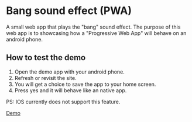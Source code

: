 # Bang sound effect (PWA)

A small web app that plays the "bang" sound effect. 
The purpose of this web app is to showcasing how a "Progressive Web App"
will behave on an android phone.


## How to test the demo
1. Open the demo app with your android phone.
2. Refresh or revisit the site.
3. You will get a choice to save the app to your home screen. 
4. Press yes and it will behave like an native app.

PS: IOS currently does not support this feature.

[Demo](https://eye1985.github.io/PWA/)
